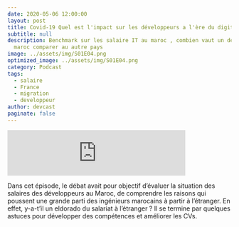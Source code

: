 ```yaml
---
date: 2020-05-06 12:00:00
layout: post
title: Covid-19 Quel est l'impact sur les développeurs a l'ère du digital?
subtitle: null
description: Benchmark sur les salaire IT au maroc , combien vaut un dev au
  maroc comparer au autre pays
image: ../assets/img/S01E04.png
optimized_image: ../assets/img/S01E04.png
category: Podcast
tags:
  - salaire
  - France
  - migration
  - developpeur
author: devcast
paginate: false
---
```


<iframe src="https://anchor.fm/devcastma/embed/episodes/S01E01--Le-salaire-des-dveloppeurs-au-Maroc-eavai9" height="102px" width="400px" frameborder="0" scrolling="no"></iframe>

Dans cet épisode, le débat avait pour objectif d’évaluer la situation des salaires des développeurs au Maroc, de comprendre les raisons qui poussent une grande parti des ingénieurs marocains à partir à l’étranger. En effet, y-a-t’il un eldorado du salariat à l’étranger ? Il se termine par quelques astuces pour développer des compétences et améliorer les CVs.



